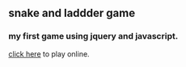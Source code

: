 ## snake and laddder game
 
###  my first game using jquery and javascript.
 
[click here](http://www.trybuddy.net/game/snake.html) to play online.
